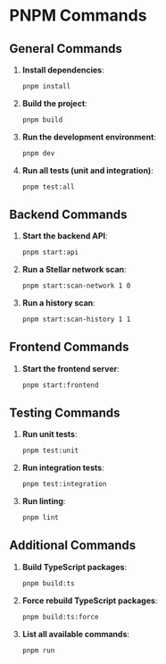 # PNPM Commands

## General Commands

1. **Install dependencies**:

   ```bash
   pnpm install
   ```

2. **Build the project**:

   ```bash
   pnpm build
   ```

3. **Run the development environment**:

   ```bash
   pnpm dev
   ```

4. **Run all tests (unit and integration)**:

   ```bash
   pnpm test:all
   ```

## Backend Commands

1. **Start the backend API**:

   ```bash
   pnpm start:api
   ```

2. **Run a Stellar network scan**:

   ```bash
   pnpm start:scan-network 1 0
   ```

3. **Run a history scan**:

   ```bash
   pnpm start:scan-history 1 1
   ```

## Frontend Commands

1. **Start the frontend server**:

   ```bash
   pnpm start:frontend
   ```

## Testing Commands

1. **Run unit tests**:

   ```bash
   pnpm test:unit
   ```

2. **Run integration tests**:

   ```bash
   pnpm test:integration
   ```

3. **Run linting**:

   ```bash
   pnpm lint
   ```

## Additional Commands

1. **Build TypeScript packages**:

   ```bash
   pnpm build:ts
   ```

2. **Force rebuild TypeScript packages**:

   ```bash
   pnpm build:ts:force
   ```

3. **List all available commands**:

   ```bash
   pnpm run
   ```
